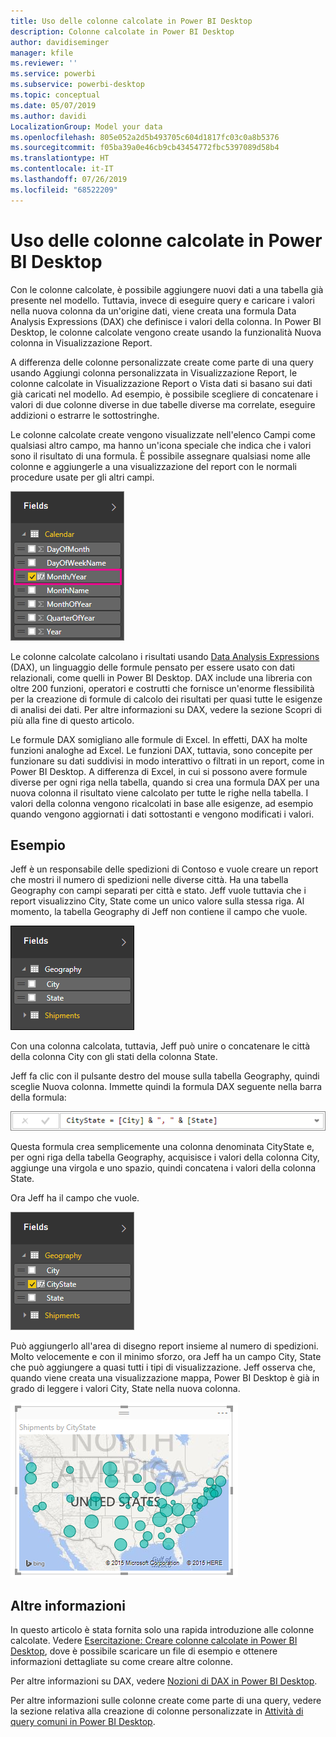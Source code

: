 ```yaml
---
title: Uso delle colonne calcolate in Power BI Desktop
description: Colonne calcolate in Power BI Desktop
author: davidiseminger
manager: kfile
ms.reviewer: ''
ms.service: powerbi
ms.subservice: powerbi-desktop
ms.topic: conceptual
ms.date: 05/07/2019
ms.author: davidi
LocalizationGroup: Model your data
ms.openlocfilehash: 805e052a2d5b493705c604d1817fc03c0a8b5376
ms.sourcegitcommit: f05ba39a0e46cb9cb43454772fbc5397089d58b4
ms.translationtype: HT
ms.contentlocale: it-IT
ms.lasthandoff: 07/26/2019
ms.locfileid: "68522209"
---
```

# <a name="using-calculated-columns-in-power-bi-desktop"></a>Uso delle colonne calcolate in Power BI Desktop
Con le colonne calcolate, è possibile aggiungere nuovi dati a una tabella già presente nel modello. Tuttavia, invece di eseguire query e caricare i valori nella nuova colonna da un'origine dati, viene creata una formula Data Analysis Expressions (DAX) che definisce i valori della colonna. In Power BI Desktop, le colonne calcolate vengono create usando la funzionalità Nuova colonna in Visualizzazione Report.

A differenza delle colonne personalizzate create come parte di una query usando Aggiungi colonna personalizzata in Visualizzazione Report, le colonne calcolate in Visualizzazione Report o Vista dati si basano sui dati già caricati nel modello. Ad esempio, è possibile scegliere di concatenare i valori di due colonne diverse in due tabelle diverse ma correlate, eseguire addizioni o estrarre le sottostringhe.

Le colonne calcolate create vengono visualizzate nell'elenco Campi come qualsiasi altro campo, ma hanno un'icona speciale che indica che i valori sono il risultato di una formula. È possibile assegnare qualsiasi nome alle colonne e aggiungerle a una visualizzazione del report con le normali procedure usate per gli altri campi.

![](media/desktop-calculated-columns/calccolinpbid_fields.png)

Le colonne calcolate calcolano i risultati usando [Data Analysis Expressions](https://msdn.microsoft.com/library/gg413422.aspx) (DAX), un linguaggio delle formule pensato per essere usato con dati relazionali, come quelli in Power BI Desktop. DAX include una libreria con oltre 200 funzioni, operatori e costrutti che fornisce un'enorme flessibilità per la creazione di formule di calcolo dei risultati per quasi tutte le esigenze di analisi dei dati. Per altre informazioni su DAX, vedere la sezione Scopri di più alla fine di questo articolo.

Le formule DAX somigliano alle formule di Excel. In effetti, DAX ha molte funzioni analoghe ad Excel. Le funzioni DAX, tuttavia, sono concepite per funzionare su dati suddivisi in modo interattivo o filtrati in un report, come in Power BI Desktop. A differenza di Excel, in cui si possono avere formule diverse per ogni riga nella tabella, quando si crea una formula DAX per una nuova colonna il risultato viene calcolato per tutte le righe nella tabella. I valori della colonna vengono ricalcolati in base alle esigenze, ad esempio quando vengono aggiornati i dati sottostanti e vengono modificati i valori.

## <a name="lets-look-at-an-example"></a>Esempio
Jeff è un responsabile delle spedizioni di Contoso e vuole creare un report che mostri il numero di spedizioni nelle diverse città. Ha una tabella Geography con campi separati per città e stato. Jeff vuole tuttavia che i report visualizzino City, State come un unico valore sulla stessa riga. Al momento, la tabella Geography di Jeff non contiene il campo che vuole.

![](media/desktop-calculated-columns/calccolinpbid_cityandstatefields.png)

Con una colonna calcolata, tuttavia, Jeff può unire o concatenare le città della colonna City con gli stati della colonna State.

Jeff fa clic con il pulsante destro del mouse sulla tabella Geography, quindi sceglie Nuova colonna. Immette quindi la formula DAX seguente nella barra della formula:

![](media/desktop-calculated-columns/calccolinpbid_formula.png)

Questa formula crea semplicemente una colonna denominata CityState e, per ogni riga della tabella Geography, acquisisce i valori della colonna City, aggiunge una virgola e uno spazio, quindi concatena i valori della colonna State.

Ora Jeff ha il campo che vuole.

![](media/desktop-calculated-columns/calccolinpbid_citystatefield.png)

Può aggiungerlo all'area di disegno report insieme al numero di spedizioni. Molto velocemente e con il minimo sforzo, ora Jeff ha un campo City, State che può aggiungere a quasi tutti i tipi di visualizzazione. Jeff osserva che, quando viene creata una visualizzazione mappa, Power BI Desktop è già in grado di leggere i valori City, State nella nuova colonna.

![](media/desktop-calculated-columns/calccolinpbid_citystatemap.png)

## <a name="learn-more"></a>Altre informazioni
In questo articolo è stata fornita solo una rapida introduzione alle colonne calcolate. Vedere [Esercitazione: Creare colonne calcolate in Power BI Desktop](desktop-tutorial-create-calculated-columns.md), dove è possibile scaricare un file di esempio e ottenere informazioni dettagliate su come creare altre colonne. 

Per altre informazioni su DAX, vedere [Nozioni di DAX in Power BI Desktop](desktop-quickstart-learn-dax-basics.md).

Per altre informazioni sulle colonne create come parte di una query, vedere la sezione relativa alla creazione di colonne personalizzate in [Attività di query comuni in Power BI Desktop](desktop-common-query-tasks.md).  


